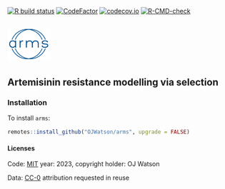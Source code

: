 
<!-- README.md is generated from README.Rmd. Please edit that file -->
<!-- badges: start -->

[![R build
status](https://github.com/OJWatson/arms/workflows/R-CMD-check/badge.svg)](https://github.com/OJWatson/arms/actions)
[![CodeFactor](https://www.codefactor.io/repository/github/OJWatson/arms/badge)](https://www.codefactor.io/repository/github/OJWatson/arms)
[![codecov.io](https://codecov.io/github/OJWatson/arms/coverage.svg?branch=main)](https://codecov.io/github/OJWatson/arms?branch=main)
[![R-CMD-check](https://github.com/afyac/mast/actions/workflows/R-CMD-check.yaml/badge.svg)](https://github.com/afyac/mast/actions/workflows/R-CMD-check.yaml)
<!-- badges: end -->

## <img src='man/figures/logo.png' style="height:75px;"/>

## Artemisinin resistance modelling via selection

### Installation

To install `arms`:

``` r
remotes::install_github("OJWatson/arms", upgrade = FALSE)
```

#### Licenses

Code: [MIT](http://opensource.org/licenses/MIT) year: 2023, copyright
holder: OJ Watson

Data: [CC-0](http://creativecommons.org/publicdomain/zero/1.0/)
attribution requested in reuse
